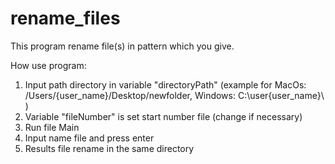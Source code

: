 # rename_files

This program rename file(s) in pattern which you give.

How use program:
1) Input path directory in variable "directoryPath" (example for MacOs: /Users/{user_name}/Desktop/newfolder,
   Windows: C:\user\{user_name}\ )
2) Variable "fileNumber" is set start number file (change if necessary)
3) Run file Main
4) Input name file and press enter
5) Results file rename in the same directory 
